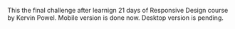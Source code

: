 This the final challenge after learnign 21 days of Responsive Design course by Kervin Powel. Mobile version is done now. Desktop version is pending.